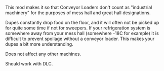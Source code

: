 This mod makes it so that Conveyor Loaders don't count as "industrial machinery" for the purposes of mess hall and great hall designations.

Dupes constantly drop food on the floor, and it will often not be picked up for quite some time if not for sweepers. If your refrigeration system is somewhere away from your mess hall (somewhere -18C for example) it is difficult to prevent spoilage without a conveyor loader. This makes your dupes a bit more understanding.

Does not affect any other machines.

Should work with DLC.